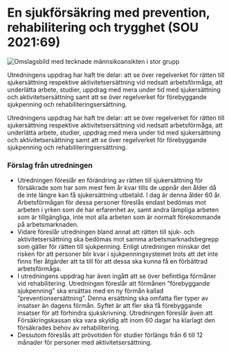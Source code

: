 # En sjukförsäkring med prevention, rehabilitering och trygghet (SOU 2021:69)

![Omslagsbild med tecknade  männsikoansikten i stor grupp](/globalassets/regeringen/bilder/socialdepartementet/socialforsakringar/sou2021-69-vol1-fram.jpg?width=150&quality=85)

Utredningens uppdrag har haft tre delar: att se över regelverket för rätten till sjukersättning respektive aktivitetsersättning vid nedsatt arbetsförmåga, att underlätta arbete, studier, uppdrag med mera under tid med sjukersättning och aktivitetsersättning samt att se över regelverket för förebyggande sjukpenning och rehabiliteringsersättning.

Utredningens uppdrag har haft tre delar: att se över regelverket för rätten till sjukersättning respektive aktivitetsersättning vid nedsatt arbetsförmåga, att underlätta arbete, studier, uppdrag med mera under tid med sjukersättning och aktivitetsersättning samt att se över regelverket för förebyggande sjukpenning och rehabiliteringsersättning.

### **Förslag från utredningen**

* Utredningen föreslår en förändring av rätten till sjukersättning för försäkrade som har som mest fem år kvar tills de uppnår den ålder då de inte längre kan få sjukersättning utbetald. I dag är denna ålder 60 år. Arbetsförmågan för dessa personer föreslås endast bedömas mot arbeten i yrken som de har erfarenhet av, samt andra lämpliga arbeten som är tillgängliga, inte mot alla arbeten som är normalt förekommande på arbetsmarknaden.
* Vidare föreslår utredningen bland annat att rätten till sjuk- och aktivitetsersättning ska bedömas mot samma arbetsmarknadsbegrepp som gäller för rätten till sjukpenning. Enligt utredningen minskar det risken för att personer blir kvar i sjukpenningsystemet trots att det inte finns fler åtgärder att ta till för att dessa ska kunna få en förbättrad arbets­förmåga.
* I utredningens uppdrag har även ingått att se över befintliga förmåner vid rehabilitering. Utredningen föreslår att förmånen ”förebyggande sjukpenning” ska ersättas med en ny förmån kallad ”preventionsersättning”. Denna ersättning ska omfatta fler typer av insatser än dagens förmån. Syftet är att fler ska få förebyggande insatser för att förhindra sjukskrivning. Utredningen föreslår även att Försäkringskassan ska vara skyldig att inom 60 dagar ha klarlagt den försäkrades behov av rehabilitering.
* Dessutom föreslås att prövotiden för studier förlängs från 6 till 12 månader för personer med aktivitetsersättning.
